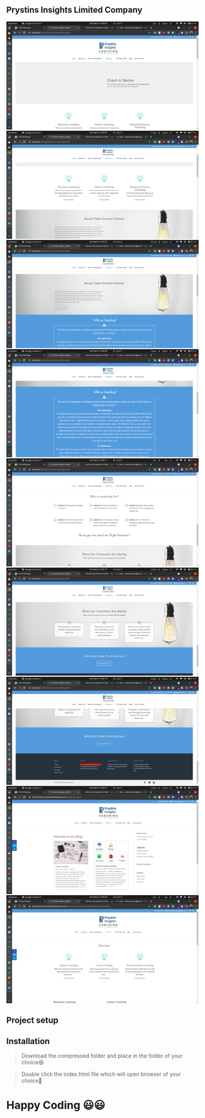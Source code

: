 ## Prystins Insights Limited Company

<img src="./screenshots/1.png" alt="screenshot" />
<img src="./screenshots/2.png" alt="screenshot" />
<img src="./screenshots/3.png" alt="screenshot" />
<img src="./screenshots/4.png" alt="screenshot" />
<img src="./screenshots/5.png" alt="screenshot" />
<img src="./screenshots/6.png" alt="screenshot" />
<img src="./screenshots/7.png" alt="screenshot" />
<img src="./screenshots/8.png" alt="screenshot" />
<img src="./screenshots/9.png" alt="screenshot" />

## Project setup

## Installation

>Download the compressed folder and place in the folder of your choice😄

>Double click the index.html file which will open browser of your choice🙂

# Happy Coding 😃😃

